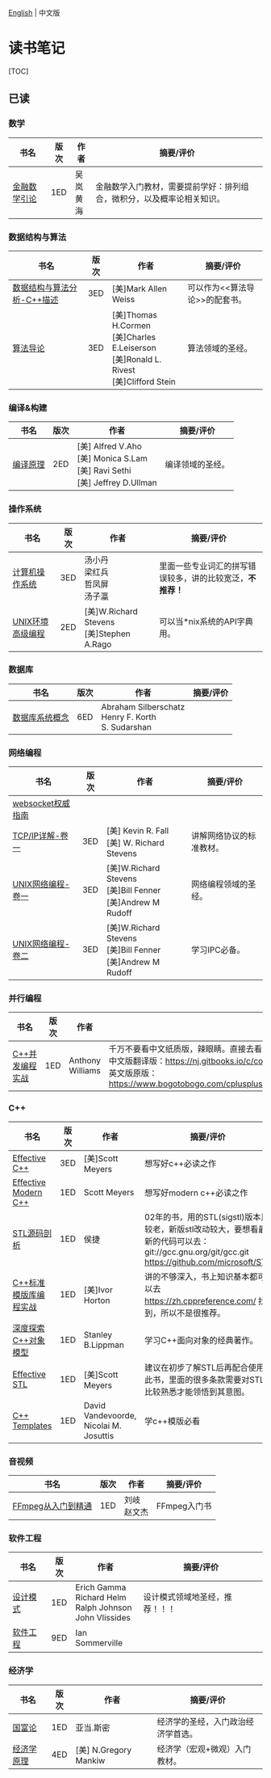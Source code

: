 [English](README.md) | 中文版

# 读书笔记

[TOC]



## 已读

### 数学

| 书名         | 版次 | 作者         | 摘要/评价                                                    |
| ------------ | ---- | ------------ | ------------------------------------------------------------ |
| [金融数学引论](INTRODUCTION_TO_THE_MATHEMATICS_OF_FINANCE/README.md) | 1ED  | 吴岚<br>黄海 | 金融数学入门教材，需要提前学好：排列组合，微积分，以及概率论相关知识。 |

### 数据结构与算法

| 书名                                                         | 版次 | 作者                                                         | 摘要/评价                      |
| ------------------------------------------------------------ | ---- | ------------------------------------------------------------ | ------------------------------ |
| [数据结构与算法分析-C++描述](DATA_STRUCTURES_AND_ALGORITHM_ANALYSIS_IN_CPP/README.md) | 3ED  | [美]Mark Allen Weiss                                         | 可以作为<<算法导论>>的配套书。 |
| [算法导论](INTRODUCTION_TO_ALGORITHMS/README.md)             | 3ED  | [美]Thomas H.Cormen<br>[美]Charles E.Leiserson<br>[美]Ronald L. Rivest<br>[美]Clifford Stein | 算法领域的圣经。               |

### 编译&构建

| 书名                                                        | 版次 | 作者                                                         | 摘要/评价        |
| ----------------------------------------------------------- | ---- | ------------------------------------------------------------ | ---------------- |
| [编译原理](COMPILERS_PRINCIPLES_TECHNIQUES_TOOLS/README.md) | 2ED  | [美] Alfred V.Aho<br>[美] Monica S.Lam<br>[美] Ravi Sethi<br>[美] Jeffrey D.Ullman | 编译领域的圣经。 |

### 操作系统

| 书名                                                         | 版次 | 作者                                         | 摘要/评价                                                  |
| ------------------------------------------------------------ | ---- | -------------------------------------------- | ---------------------------------------------------------- |
| [计算机操作系统](THE_COMPUTER_OPERATING_SYSTEM/README.md)    | 3ED  | 汤小丹<br>梁红兵<br>哲凤屏<br>汤子瀛         | 里面一些专业词汇的拼写错误较多，讲的比较宽泛，**不推荐！** |
| [UNIX环境高级编程](ADVANCED_PROGRAMMING_IN_THE_UNIX_ENVIRONMENT/README.md) | 2ED  | [美]W.Richard Stevens <br>[美]Stephen A.Rago | 可以当*nix系统的API字典用。                                |

### 数据库

| 书名                                                    | 版次 | 作者                                                   | 摘要/评价 |
| ------------------------------------------------------- | ---- | ------------------------------------------------------ | --------- |
| [数据库系统概念](DATABASE_SYSTEM_CONCEPTS/README_zh.md) | 6ED  | Abraham Silberschatz<br>Henry F. Korth<br>S. Sudarshan |           |

### 网络编程

| 书名                                                         | 版次 | 作者                                                         | 摘要/评价                |
| ------------------------------------------------------------ | ---- | ------------------------------------------------------------ | ------------------------ |
| [websocket权威指南](THE_DEFINITIVE_GUIDE_TO_HTML5_WEBSOCKET/README.md) |      |                                                              |                          |
| [TCP/IP详解-卷一](TCP_IP_ILLUSTRATED_V1/README.md)           | 3ED  | [美] Kevin R. Fall<br>[美] W. Richard Stevens                | 讲解网络协议的标准教材。 |
| [UNIX网络编程-卷一](UNIX_NETWORK_PROGRAMMING_V1/README.md)   | 3ED  | [美]W.Richard Stevens<br>[美]Bill Fenner<br>[美]Andrew M Rudoff | 网络编程领域的圣经。     |
| [UNIX网络编程-卷二](UNIX_NETWORK_PROGRAMMING_V2/README.md)   | 3ED  | [美]W.Richard Stevens<br>[美]Bill Fenner<br>[美]Andrew M Rudoff | 学习IPC必备。            |

### 并行编程

| 书名                                                   | 版次 | 作者             | 摘要/评价                                                    |
| ------------------------------------------------------ | ---- | ---------------- | ------------------------------------------------------------ |
| [C++并发编程实战](CPP_CONCURRENCY_IN_ACTION/README_zh.md) | 1ED  | Anthony Williams | 千万不要看中文纸质版，辣眼睛。直接去看：<br>中文版翻译版：https://nj.gitbooks.io/c/content/<br>英文版原版：https://www.bogotobogo.com/cplusplus/files/CplusplusConcurrencyInAction_PracticalMultithreading.pdf |

### C++

| 书名                                                         | 版次 | 作者                                   | 摘要/评价                                                    |
| ------------------------------------------------------------ | ---- | -------------------------------------- | ------------------------------------------------------------ |
| [Effective C++](EFFECTIVE_CPP/README.md)                     | 3ED  | [美]Scott Meyers                       | 想写好c++必读之作                                            |
| [Effective Modern C++](EFFECTIVE_MODERN_CPP/README.md)       | 1ED  | Scott Meyers                           | 想写好modern c++必读之作                                     |
| [STL源码剖析](THE_ANNOTATED_STL_SOURCES/README.md)           | 1ED  | 侯捷                                   | 02年的书，用的STL(sigstl)版本比较老，新版stl改动较大，要想看最新的代码可以去：<br>git://gcc.gnu.org/git/gcc.git<br>https://github.com/microsoft/STL |
| [C++标准模版库编程实战](USING_THE_CPP_STANDARD_TEMPLATE_LIBRARIES/README.md) | 1ED  | [美]Ivor Horton                        | 讲的不够深入，书上知识基本都可以去 https://zh.cppreference.com/ 找到，所以不是很推荐。 |
| [深度探索C++对象模型](INSIDE_THE_CPP_OBJECT_MODEL/README.md) | 1ED  | Stanley B.Lippman                      | 学习C++面向对象的经典著作。                                  |
| [Effective STL](EFFECTIVE_STL/README.md)                     | 1ED  | [美]Scott Meyers                       | 建议在初步了解STL后再配合使用此书，里面的很多条款需要对STL比较熟悉才能领悟到其意图。 |
| [C++ Templates](CPP_TEMPLATES/README.md)                     | 1ED  | David Vandevoorde, Nicolai M. Josuttis | 学c++模版必看                                                |


### 音视频

| 书名                                                         | 版次 | 作者           | 摘要/评价    |
| ------------------------------------------------------------ | ---- | -------------- | ------------ |
| [FFmpeg从入门到精通](FFMPEG_FROM_BEGINNER_TO_MASTER/README.md) | 1ED  | 刘岐<br>赵文杰 | FFmpeg入门书 |

### 软件工程

| 书名                                          | 版次 | 作者                                                         | 摘要/评价                      |
| --------------------------------------------- | ---- | ------------------------------------------------------------ | ------------------------------ |
| [设计模式](DESIGN_PATTERN/README.md)          | 1ED  | Erich Gamma<br>Richard Helm<br>Ralph Johnson<br>John Vlissides | 设计模式领域地圣经，推荐！！！ |
| [软件工程](SOFTWARE_ENGINEERING/README_zh.md) | 9ED  | Ian Sommerville                                              |                                |

### 经济学

| 书名                                      | 版次 | 作者      | 摘要/评价                          |
| ----------------------------------------- | ---- | --------- | ---------------------------------- |
| [国富论](THE_WEALTH_OF_NATIONS/README.md) | 1ED  | 亚当.斯密 | 经济学的圣经，入门政治经济学首选。 |
| [经济学原理](PRINCIPLES_OF_ECONOMICS/README_zh.md) | 4ED | [美] N.Gregory Mankiw | 经济学（宏观+微观）入门教材。 |
